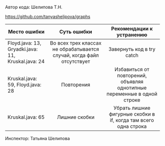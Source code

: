 Автор кода: Шелипова Т.Н.

https://github.com/tanyashelipova/graphs

| Место ошибки  | Суть ошибки  | Рекомендации к устранению  |
|---|:-:|:-:|
| Floyd.java: 13, Gryadki.java: 11, Kruskal.java: 24| Во всех трех классах не обрабатывается случай, когда файл отсутствует  | Завернуть код в try catch  |
|  Kruskal.java: 59, Floyd.java: 28 | Повторения  | Избавиться от повторений, объявляя однотипные переменные в одной строке  |
|  Kruskal.java: 65 |  Лишние скобки | Убрать лишние фигурные скобки в if, когда там всего одна строка  |

Инспектор: Татьяна Шелипова
